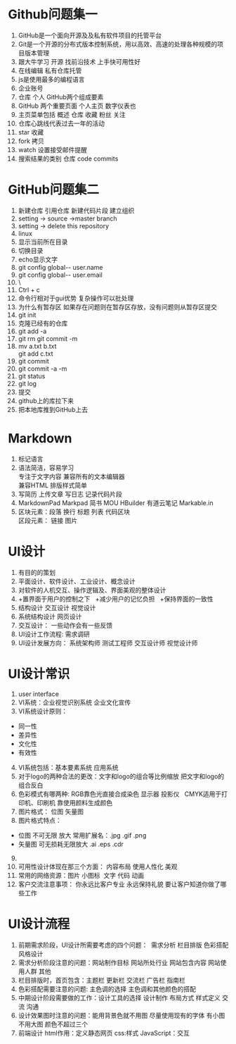 # Github问题集一
1. GitHub是一个面向开源及及私有软件项目的托管平台
2. Git是一个开源的分布式版本控制系统，用以高效、高速的处理各种规模的项目版本管理
3. 跟大牛学习 开源 找前沿技术 上手快可用性好
4. 在线编辑 私有仓库托管
5. js是使用最多的编程语言
6. 企业账号
7. 仓库 个人 GitHub两个组成要素
8. GitHub 两个重要页面 个人主页 数字仪表也
9.  主页菜单包括 概述 仓库 收藏 粉丝 关注
10. 仓库心跳线代表过去一年的活动 
11. star 收藏
12. fork 拷贝
13. watch 设置接受邮件提醒
14. 搜索结果的类别 仓库 code commits
# GitHub问题集二  
1. 新建仓库  引用仓库 新建代码片段 建立组织 
2. setting -> source ->master branch
3. setting -> delete this repository
4. linux
5. 显示当前所在目录
6. 切换目录
7. echo显示文字
8. git config global-- user.name
9. git config global-- user.email
10. \
11. Ctrl + c
12. 命令行相对于gui优势 复杂操作可以批处理
13. 为什么有暂存区 如果存在问题则在暂存区存放，没有问题则从暂存区提交
14. git init
15. 克隆已经有的仓库
16. git add -a
17. git rm  git commit -m
18. mv a.txt b.txt  
    git add c.txt
19. git commit
20. git commit -a -m
21. git status
22. git log
23. 提交
24. github上的库拉下来
25. 把本地库推到GitHub上去
# Markdown
1. 标记语言
2. 语法简洁，容易学习  
   专注于文字内容 兼容所有的文本编辑器  
   兼容HTML 排版样式简单 
3. 写简历 上传文章 写日志 记录代码片段
4. MarkdownPad Markpad 简书 MOU HBuilder 有道云笔记 Markable.in
5. 区块元素：段落 换行 标题 列表 代码区块  
   区段元素： 链接 图片 
# UI设计
1. 有目的的策划
2. 平面设计、软件设计、工业设计、概念设计
3. 对软件的人机交互、操作逻辑及、界面美观的整体设计
4. +置界面于用户的控制之下
   +减少用户的记忆负担
   +保持界面的一致性
5. 结构设计 交互设计 视觉设计
6. 系统结构设计 网页设计
7. 交互设计： 一些动作会有一些反馈
8. UI设计工作流程: 需求调研
9. UI设计发展方向： 系统架构师 测试工程师 交互设计师 视觉设计师
# UI设计常识
1. user interface
2. VI系统：企业视觉识别系统 企业文化宣传
3. VI系统设计原则：  
+ 同一性  
+ 差异性  
+ 文化性  
+ 有效性  
4. VI系统包括：基本要素系统 应用系统
5. 对于logo的两种合法的更改：文字和logo的组合等比例缩放 把文字和logo的组合反白
6. 色彩模式有哪两种: RGB靠色光直接合成染色 显示器 投影仪   CMYK适用于打印机、印刷机 靠使用颜料生成颜色 
7. 图片格式： 位图 矢量图
8. 图片格式特点：  
+ 位图 不可无限 放大 常用扩展名：.jpg .gif .png
+ 矢量图 可无损耗无限放大  .ai .eps .cdr
9. 
10. 可用性设计体现在那三个方面： 内容布局 使用人性化 美观
11. 常用的网络资源：图片 小图标  文字 代码 动画
12. 客户交流注意事项： 你永远比客户专业 永远保持礼貌 要让客户知道你做了哪些工作
# UI设计流程
1. 前期需求阶段，UI设计所需要考虑的四个问题：  需求分析 栏目排版 色彩搭配 风格设计
2. 需求分析阶段注意的问题：网站制作目标 网站所处行业 网站包含内容 网站使用人群 其他
3. 栏目排版时，首页包含：主题栏 更新栏 交流栏 广告栏 指南栏
4. 色彩搭配需要注意的问题: 主色调的选择 主色调和其他颜色的搭配
5. 中期设计阶段需要做的工作：设计工具的选择 设计制作 布局方式 样式定义 交流 沟通
6. 设计效果图时注意的问题：能用背景色就不用图 尽量使用现有的字体 有小图不用大图 颜色不超过三个
7. 前端设计 html作用：定义静态网页
 css:样式 JavaScript：交互
